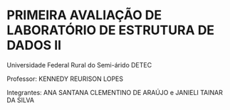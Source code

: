 # PRIMEIRA AVALIAÇÃO DE LABORATÓRIO DE ESTRUTURA DE DADOS II

Universidade Federal Rural do Semi-árido
DETEC

Professor: KENNEDY REURISON LOPES

Integrantes: ANA SANTANA CLEMENTINO DE ARAÚJO e
             JANIELI TAINAR DA SILVA


